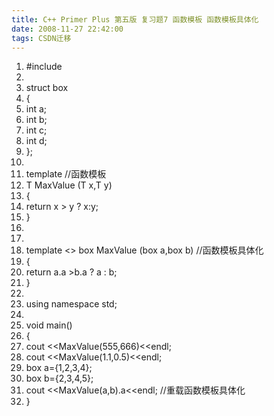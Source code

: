 ```yaml
---
title: C++ Primer Plus 第五版 复习题7 函数模板 函数模板具体化
date: 2008-11-27 22:42:00
tags: CSDN迁移
---
```

   1. #include <iostream>  
  3.  
  5. struct box 
  7. { 
  9. int a; 
  11. int b; 
  13. int c; 
  15. int d; 
  17. }; 
  19.  
  21. template <class T> //函数模板  
  23. T MaxValue (T x,T y) 
  25. { 
  27. return x > y ? x:y; 
  29. } 
  31.  
  33.  
  35. template <> box MaxValue (box a,box b) //函数模板具体化  
  37. { 
  39. return a.a >b.a ? a : b; 
  41. } 
  43.  
  45. using namespace std; 
  47.  
  49. void main() 
  51. { 
  53. cout <<MaxValue(555,666)<<endl;  
  55. cout <<MaxValue(1.1,0.5)<<endl; 
  57. box a={1,2,3,4}; 
  59. box b={2,3,4,5}; 
  61. cout <<MaxValue(a,b).a<<endl; //重载函数模板具体化  
  63. }  
   
 